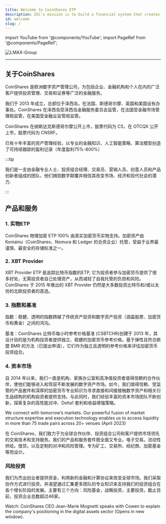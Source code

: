 ```yaml
---
title: Welcome to CoinShares ETP
description: ZSC's mission is to build a financial system that creates the conditions for prosperity—for everyone.
id: welcome
slug: /
---
```


import YouTube from '@components/YouTube';
import PageRef from '@components/PageRef';


![LMAX-Group](/img/images/CoinShares.png)

---

## 关于CoinShares


CoinShares 是欧洲数字资产管理公司，为包括企业、金融机构和个人在内的广泛客户提供投资管理、交易和证券等广泛的金融服务。 

我们于 2013 年成立，总部位于泽西岛，在法国、斯德哥尔摩、英国和美国设有办事处。CoinShares 在泽西岛受泽西岛金融服务委员会监管，在法国受金融市场管理局监管，在美国受金融业监管局监管。 

CoinShares 在纳斯达克斯德哥尔摩公开上市，股票代码为 CS，在 OTCQX 公开上市，股票代码为 CNSRF。

已有十年丰富的资产管理经验，以专业的金融知识、人工智能策略、算法模型创造了可持续跟踪的盈利记录（年度盈利75%-800%）


<YouTube videoId="cGGbJVCdOg4"/>

:::tip

我们是一支由金融专业人士、投资组合经理、交易员、营销人员、创意人员和产品创新者组成的团队，他们拥抱数字颠覆并相信其改变市场、经济和现代​​社会的潜力.

:::

## 产品和服务

### 1. 实物ETP


CoinShares 物理加密 ETP 100% 由真实加密货币实物支持。加密资产由 Komainu（CoinShares、Nomura 和 Ledger 的合资企业）托管，受益于业界最谨慎、最安全的存储标准之一。

### 2. XBT Provider

XBT Provider ETP 是追踪比特币指数的ETP, 它为投资者参与加密货币提供了很多好处，无需投资者自己处理资产，从而减轻了自我托管的负担和风险。CoinShares 于 2015 年推出的 XBT Provider 仍然是大多数投资比特币和/或以太坊的北欧投资者的首选。

### 3. 指数和基准

指数：稳健、透明的指数跨越了传统资产投资和数字资产投资（涵盖股票、加密货币和黄金）之间的鸿沟。

基准：CoinShares 比特币每小时参考价格基准 (CSBTCHR)创建于 2013 年，其设计目的是为机构投资者提供独立、稳健的加密货币参考价格。基于弹性且符合欧盟 BMR 的方法（已提出申请），它们作为独立且透明的参考价格来评估加密货币投资组合。


### 4. 资本市场


自 2014 年以来，我们一直是机构、家族办公室和高净值投资者值得信赖的合作伙伴，使他们能够进入和驾驭不断发展的数字资产市场。如今，我们值得信赖、受监管的产品套件和深厚的加密货币专业知识为寻求直接和间接接触数字资产和相关衍生品结构的机构投资者提供支持。与此同时，我们经验丰富的资本市场团队不断创新，探索复杂的高性能对冲、Delta1 套利和收益增强策略。

We connect with tomorrow’s markets. Our powerful fusion of market structure expertise and execution technology enables us to access liquidity in more than 75 trade pairs across 20+ venues (April 2023)

在 CoinShares，我们致力于为全球合作伙伴、投资组合公司和客户提供市场领先的交易技术和支持服务。我们的产品和服务套件既全面又专业。电子交易。流动性供给。借贷。以及定制的对冲和风险管理。专为矿工、交易所、经纪商、加密基金等而设计。

<!-- <YouTube videoId=""/> -->


### 风险投资

我们为杰出创业者提供资金，利用新的金融和计算协议来改变全球市场。我们采取协作方式进行投资，并渴望通过汇集更多团队的专业知识来支持我们的投资组合在各个增长阶段的发展。主要有三个方向：风险基金，战略投资，主要投资。截止目前，投资企业总数超过46家。





Watch: CoinShares CEO Jean-Marie Mognetti speaks with Cowen to explain the company's positioning in the digital assets sector (Opens in new window).

<YouTube videoId="JPfe2cRROi8"/>
















